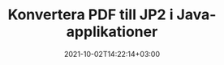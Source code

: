 ---
############################# Static ############################
layout: "autogen-gist"
date: 2021-10-02T14:22:14+03:00
draft: false
path: "sv/total/java/conversion/pdf-to-jp2/"
other_out_formats: "DOC DOCX DOCM DOT DOTX DOTM TXT RTF HTML HTM MHTML MHT XLS XLSX XLSM XLSB XLT XLTX XLTM XLAM CSV TSV DIF SXC FODS PPT PPTX PPTM PPS PPSX PPSM POT POTX POTM ODT OTT OTP ODP ODS EMZ WMZ SVG SVGZ XPS TEX DCM WMF EMF BMP PNG GIF JPEG TIFF ICO WEBP JP2 TGA PSB PSD EPUB MD DICOM FODP JPG"
ad_headline: "Konvertera PDF till JP2 | Java"
ad_description: "Mest exakta PDF till JP2 dokumentkonverteringslösning för Java-applikationer."

############################# Head ############################
head_title: "Konvertera PDF till JP2 i Java – PDF Conversion API"
head_description: "Konvertera PDF till JP2 i Java-applikationer. Snabb och exakt PDF till JP2 konvertering API för Java för att konvertera PDF till dokument, bilder och 100+ andra filformat."

############################# Header ############################
title: "Konvertera PDF till JP2 i Java-applikationer"
description: "Konvertera PDF-filer till JP2 i Java-applikationer med hjälp av flexibla dokumentkonverteringsfunktioner för att manipulera utseendet på det konverterade dokumentformatet. Konvertera enkelt hela dokumentet på en gång eller välj specifika sidor i PDF-filen baserat på de selektiva sidnumren eller sidintervallen och konvertera till ett brett utbud av dokumentformat som stöds som ordbehandlingsdokument, Excel-kalkylblad, PowerPoint-presentationer, Photoshop, eBook, webb och bilder."

############################# SubMenu ############################
submenu:
    enable: false

############################# Content ############################
content:
    enable: true
    block:
    - title_left: "Hur man konverterar PDF till JP2 i Java"
      content_left: |
          Utför PDF-filer till JP2-filkonvertering i Java med tre enkla steg. Använd kodexemplet nedan – visa det konverterade dokumentet som det är eller rendera det vidare för att visa det som en HTML-fil utan att installera någon extern programvara.

          -   Skapa en ny instans av klassen **Converter** och ladda PDF-filen
          -   Ställ in **ConvertOptions** för JP2-filtypen
          -   Anrop **Convert** för klassinstansen **Converter** för konvertering till JP2
          -   Ställ in alternativ för HTML-visare
          -   Skapa **Viewer**-objekt för att se konverterad JP2 som HTML
          
      title_right: "Nedladdningar och installationsinstruktioner"
      content_right: |
          Du behöver namnrymder `GroupDocs.Conversion` och `GroupDocs.Viewer` för att konvertera mellan 100+ dokument och bildfilformat som PDF, Microsoft Word, Excel, PowerPoint, Project, Visio, Outlook, HTML och diagram. Utforska andra [Java API:er för Office-dokument](https://products.conholdate.com/total/java/) som erbjuds av Conholdate.Total.
          
          Hämta respektive monteringsfiler från [Nedladdningar](https://downloads.conholdate.com/total/java) eller hämta hela paketet från [Maven](https://repository.conholdate.com/webapp/#/artifacts/browse/tree/General/repo) för att lägga till `Conholdate.Total` direkt i din arbetsyta.
          
      gisthash: "1b2b5b5a97415ef538ac358347f27174"
      gistfile: "pdf-to-word-conversion-in-java-and-html-viewer.java"

    - title_left: "Konvertera PDF till Word-dokument i Java"
      content_left: |
          Det blir lättare att konvertera från PDF till ett Word-dokument i Java-baserade applikationer med Conholdate.Total API:er. PDF-filen förvandlas perfekt till en Word-fil (DOCX) och stöder ytterligare en uppsättning dokumentformateringsfunktioner för att anpassa utdatafilens layout för att matcha dina behov. Du kan enkelt redigera innehållet som text, tabeller, bilder och listor från det konverterade Word-dokumentet.

          -   Skapa en ny instans av klassen **Converter** och ladda **PDF** som indatafil
          -   Instantiera **WordProcessingConvertOptions** som konverteringsalternativ
          -   Anrop **Convert** för klassinstansen **Converter** för konvertering till **DOCX**
          
      title_right: "Extraktion av källdokumentinformation"
      content_right: |
          Funktionen för extrahering av dokumentinformation gör det inte bara möjligt att få den grundläggande informationen om källdokumentfilen, utan den stöder också extrahering av värdefull filformatsspecifik information som projektstart- och slutdatum för en Microsoft Project-fil, eventuella utskriftsrestriktioner för ett PDF-dokument, lista över mappar som ingår i en Outlook-datafil etc.

          Konvertera populära dokumentfilformat på olika operativsystem som Windows, Linux eller macOS medan du använder utvecklingsmiljöer som NetBeans, IntelliJ IDEA och Eclipse.
          
      gisthash: "1b2b5b5a97415ef538ac358347f27174"
      gistfile: "pdf-to-word-conversion.java"

    - title_left: "Konvertera PDF till Excel i Java"
      content_left: |
          Vänd PDF till Excel-kalkylblad med några rader Java-kod. Innehållet i en PDF-fil konverteras till rader och kolumner i ett Excel-kalkylblad som enkelt kan redigeras efter behov. En PDF-fil kan konverteras till dessa kalkylbladsformat (XLS, XLSX, XLSM, XLSB, XLTX, XLT), OpenDocument (ODS, OTS) och Apple iWork Numbers.

          -   Skapa en ny instans av klassen **Converter** och ladda **PDF** som indatafil
          -   Instantera **SpreadsheetConvertOptions** som konverteringsalternativ
          -   Anrop **Convert** för klassinstansen **Converter** för konvertering till **XLSX**
        
      title_right: "Cacha konverterade dokumentresultat"
      content_right: |
          I vissa fall är den konverterade dokumentstorleken större och det tar tid att konvertera. Dokumentkonverteringsbiblioteket erbjuder cachningsfunktionen för att effektivt hantera sådana situationer och påskynda den upprepade konverteringsprocessen. Aktivera ICache-gränssnittet för att arbeta med anpassad cache-implementering med hjälp av tilläggspunkten och kontrollera cachekonverteringen, som du föredrar.

          Konverteringsresultatet sparas på den lokala enheten som standard men alla typer av cachelagring kan stödjas genom att implementera lämpliga gränssnitt som Amazon S3, Dropbox, Google Drive, Windows Azure, Reddis eller något annat.
          
      gisthash: "1b2b5b5a97415ef538ac358347f27174"
      gistfile: "pdf-to-excel-conversion.java"

    - title_left: "Konvertera PDF till PowerPoint i Java"
      content_left: |
          Att konvertera PDF till PowerPoint (PPT, PPTX)-bilder går snabbare med Conholdate.Total för Java API:er. När du har konverterat kan du enkelt redigera PowerPoint-presentationer och bilder i Microsoft PowerPoint.

          -   Skapa en ny instans av klassen **Converter** och ladda **PDF** som indatafil
          -   Instantera **PresentationConvertOptions** som konverteringsalternativ
          -   Anrop **Convert** för klassinstansen **Converter** för konvertering till **PPTX**
          
      title_right: "Ladda och konvertera fjärrplacerade dokument"
      content_right: |
          Med Conholdate.Total för Java – utvecklare kan ladda och konvertera dokument från olika fjärrplatser och molndokumentlagringsresurser som Amazon S3, Microsoft Azure Blob, FTP, lokal disk, stream eller en enkel URL. Du behöver bara specificera metoden för att erhålla fjärrbelägen dokumentström och sedan skicka den vidare till Converter-klassen som en konstruktor.
          
          [Java PDF-konverteringsbiblioteket](https://products.groupdocs.com/conversion/java/) stöder också inläsning och konvertering av dokument som är skyddade med ett lösenord i dina Java-baserade applikationer.
          
      gisthash: "1b2b5b5a97415ef538ac358347f27174"
      gistfile: "pdf-to-powerpoint-conversion.java"

    - title_left: "Konvertera PDF till bilder i Java"
      content_left: |
          Konvertera PDF till bildformat som JPG, PNG, GIF, BMP, TIFF och många andra med en exakt bildkvalitet och upplösning. Förvandla hela PDF-filen eller välj från några utvalda sidor att konvertera till bilderna.

          -   Skapa en ny instans av klassen **Converter** och ladda **PDF** som indatafil
          -   Deklarera att **SavePageStream** delegerat för att spara konverterad dokumentsida i stream
          -   Ange **JPG** som önskat utdataformat genom att skicka **ImageConvertOptions**-objektet till det
          -   Anrop **Convert** för klassinstansen **Converter** för konvertering till **JPG**
          
      title_right: "Lägg till text- eller bildvattenstämplar i dokument"
      content_right: |
          Konvertera dokument exakt som originalfilen och använd text- eller bildvattenstämplar på de konverterade dokumentsidorna. Stämpla vattenstämplarna smart med en handfull uppsättning vattenstämpelalternativ för att hantera teckensnitt, färg, bredd, höjd, rotationsvinkel, transparens och placera vattenstämpeln i bakgrunden på dokumentsidorna.
          
          Den automatiska identifieringen av källdokumentformatet är en annan användbar funktion för att hämta själva filtillägget i vissa fall där källfilen presenteras i form av byteström. Utvecklare kan också få en komplett lista över alla konverteringsformat som stöds när de konverterar ett dokument till ett annat filformat genom att anropa **GetPossibleConversions**-metoden för Converter-objekt.
          
      gisthash: "1b2b5b5a97415ef538ac358347f27174"
      gistfile: "pdf-to-image-conversion.java"

############################# About Formats ############################
about_formats:
    enable: false
############################# More Formats ############################
more_formats:
    enable: true
    auto: false
    other_out_formats: DOC DOCX DOCM DOT DOTX DOTM TXT RTF HTML HTM MHTML MHT XLS XLSX XLSM XLSB XLT XLTX XLTM XLAM CSV TSV DIF SXC FODS PPT PPTX PPTM PPS PPSX PPSM POT POTX POTM ODT OTT OTP ODP ODS EMZ WMZ SVG SVGZ XPS TEX DCM WMF EMF BMP PNG GIF JPEG TIFF ICO WEBP JP2 TGA PSB PSD EPUB MD DICOM FODP JPG
############################# Back to top ###############################
back_to_top:
  enable: true
---